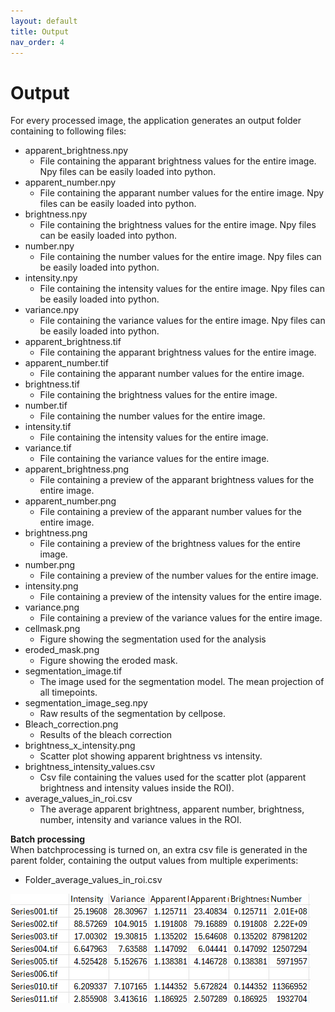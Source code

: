```yaml
---
layout: default
title: Output
nav_order: 4
---
```

# Output
For every processed image, the application generates an output folder containing to following files:
- apparent_brightness.npy
    - File containing the apparant brightness values for the entire image. Npy files can be easily loaded into python.
- apparent_number.npy
    - File containing the apparant number values for the entire image. Npy files can be easily loaded into python.
- brightness.npy
    - File containing the brightness values for the entire image. Npy files can be easily loaded into python.
- number.npy
    - File containing the number values for the entire image. Npy files can be easily loaded into python.
- intensity.npy
    - File containing the intensity values for the entire image. Npy files can be easily loaded into python.
- variance.npy
    - File containing the variance values for the entire image. Npy files can be easily loaded into python.
- apparent_brightness.tif
    - File containing the apparant brightness values for the entire image.
- apparent_number.tif
    - File containing the apparant number values for the entire image.
- brightness.tif
    - File containing the brightness values for the entire image.
- number.tif
    - File containing the number values for the entire image.
- intensity.tif
    - File containing the intensity values for the entire image.
- variance.tif
    - File containing the variance values for the entire image.
- apparent_brightness.png
    - File containing a preview of the apparant brightness values for the entire image.
- apparent_number.png
    - File containing a preview of the apparant number values for the entire image.
- brightness.png
    - File containing a preview of the brightness values for the entire image.
- number.png
    - File containing a preview of the number values for the entire image.
- intensity.png
    - File containing a preview of the intensity values for the entire image.
- variance.png
    - File containing a preview of the variance values for the entire image.
- cellmask.png
    - Figure showing the segmentation used for the analysis
- eroded_mask.png
    - Figure showing the eroded mask.
- segmentation_image.tif
    - The image used for the segmentation model. The mean projection of all timepoints.
- segmentation_image_seg.npy
    - Raw results of the segmentation by cellpose.
- Bleach_correction.png
    - Results of the bleach correction
- brightness_x_intensity.png
    - Scatter plot showing apparent brightness vs intensity.
- brightness_intensity_values.csv
    - Csv file containing the values used for the scatter plot (apparent brightness and intensity values inside the ROI).
- average_values_in_roi.csv
    - The average apparent brightness, apparent number, brightness, number, intensity and variance values in the ROI.

**Batch processing**<br>
When batchprocessing is turned on, an extra csv file is generated in the parent folder, containing the output values from multiple experiments:

- Folder_average_values_in_roi.csv

![](../assets/images/folder_output.png)